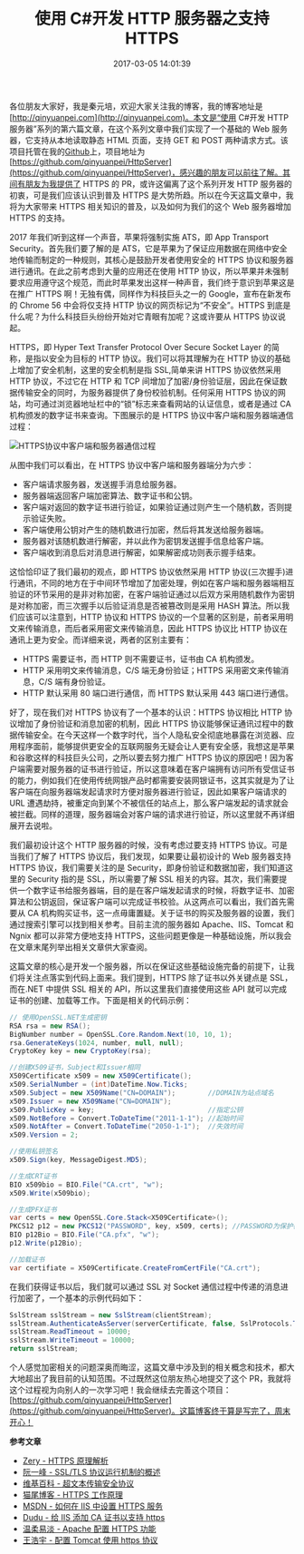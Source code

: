 ﻿---
abbrlink: 2734896333
categories:
- 编程语言
date: 2017-03-05 14:01:39
description: 本文介绍了作者在开发 HTTP 服务器系列中的第六篇文章，讨论了如何为Web服务器增加HTTPS支持。HTTPS是基于安全的HTTP协议，通过SSL加密和身份验证提供数据传输安全。讨论了苹果和Google推广HTTPS的原因，以及HTTPS协议的工作原理和区别。文章重点在于如何使用.NET中的SSL
  API创建和加载证书，并通过SSL对Socket通信消息进行加密。作者提到需要从CA机构购买证书，并给出了相关代码示例。文章列出了一些参考文章和配置HTTPS服务的指南。
slug: 2734896333
tags:
- HTTP
- 服务器
- C#
title: 使用 C#开发 HTTP 服务器之支持 HTTPS
---

各位朋友大家好，我是秦元培，欢迎大家关注我的博客，我的博客地址是[http://qinyuanpei.com](http://qinyuanpei.com)。本文是“使用 C#开发 HTTP 服务器”系列的第六篇文章，在这个系列文章中我们实现了一个基础的 Web 服务器，它支持从本地读取静态 HTML 页面，支持 GET 和 POST 两种请求方式。该项目托管在我的[Github](https://github.com/qinyuanpei)上，项目地址为[https://github.com/qinyuanpei/HttpServer](https://github.com/qinyuanpei/HttpServer)，感兴趣的朋友可以前往了解。其间有朋友为我提供了 HTTPS 的 PR，或许这偏离了这个系列开发 HTTP 服务器的初衷，可是我们应该认识到普及 HTTPS 是大势所趋。所以在今天这篇文章中，我将为大家带来 HTTPS 相关知识的普及，以及如何为我们的这个 Web 服务器增加 HTTPS 的支持。

<!--more-->

2017 年我们听到这样一个声音，苹果将强制实施 ATS，即 App Transport Security。首先我们要了解的是 ATS，它是苹果为了保证应用数据在网络中安全地传输而制定的一种规则，其核心是鼓励开发者使用安全的 HTTPS 协议和服务器进行通讯。在此之前考虑到大量的应用还在使用 HTTP 协议，所以苹果并未强制要求应用遵守这个规范，而此时苹果发出这样一种声音，我们终于意识到苹果这是在推广 HTTPS 啊！无独有偶，同样作为科技巨头之一的 Google，宣布在新发布的 Chrome 56 中会将仅支持 HTTP 协议的网页标记为“不安全”。HTTPS 到底是什么呢？为什么科技巨头纷纷开始对它青眼有加呢？这或许要从 HTTPS 协议说起。

HTTPS，即 Hyper Text Transfer Protocol Over Secure Socket Layer 的简称，是指以安全为目标的 HTTP 协议。我们可以将其理解为在 HTTP 协议的基础上增加了安全机制，这里的安全机制是指 SSL,简单来讲 HTTPS 协议依然采用 HTTP 协议，不过它在 HTTP 和 TCP 间增加了加密/身份验证层，因此在保证数据传输安全的同时，为服务器提供了身份校验机制。任何采用 HTTPS 协议的网站，均可通过浏览器地址栏中的“锁”标志来查看网站的认证信息，或者是通过 CA 机构颁发的数字证书来查询。下图展示的是 HTTPS 协议中客户端和服务器端通信过程：

![HTTPS协议中客户端和服务器通信过程](https://ww1.sinaimg.cn/large/4c36074fly1fzix85xqd1j20i00fkwg8.jpg)

从图中我们可以看出，在 HTTPS 协议中客户端和服务器端分为六步：

* 客户端请求服务器，发送握手消息给服务器。
* 服务器端返回客户端加密算法、数字证书和公钥。
* 客户端对返回的数字证书进行验证，如果验证通过则产生一个随机数，否则提示验证失败。
* 客户端使用公钥对产生的随机数进行加密，然后将其发送给服务器端。
* 服务器对该随机数进行解密，并以此作为密钥发送握手信息给客户端。
* 客户端收到消息后对消息进行解密，如果解密成功则表示握手结束。

这恰恰印证了我们最初的观点，即 HTTPS 协议依然采用 HTTP 协议(三次握手)进行通讯，不同的地方在于中间环节增加了加密处理，例如在客户端和服务器端相互验证的环节采用的是非对称加密，在客户端验证通过以后双方采用随机数作为密钥是对称加密，而三次握手以后验证消息是否被篡改则是采用 HASH 算法。所以我们应该可以注意到，HTTP 协议和 HTTPS 协议的一个显著的区别是，前者采用明文来传输消息，而后者采用密文来传输消息，因此 HTTPS 协议比 HTTP 协议在通讯上更为安全。而详细来说，两者的区别主要有：

* HTTPS 需要证书，而 HTTP 则不需要证书，证书由 CA 机构颁发。
* HTTP 采用明文来传输消息，C/S 端无身份验证；HTTPS 采用密文来传输消息，C/S 端有身份验证。
* HTTP 默认采用 80 端口进行通信，而 HTTPS 默认采用 443 端口进行通信。

好了，现在我们对 HTTPS 协议有了一个基本的认识：HTTPS 协议相比 HTTP 协议增加了身份验证和消息加密的机制，因此 HTTPS 协议能够保证通讯过程中的数据传输安全。在今天这样一个数字时代，当个人隐私安全彻底地暴露在浏览器、应用程序面前，能够提供更安全的互联网服务无疑会让人更有安全感，我想这是苹果和谷歌这样的科技巨头公司，之所以要去努力推广 HTTPS 协议的原因吧！因为客户端需要对服务器的证书进行验证，所以这意味着在客户端拥有访问所有受信证书的能力，例如我们在使用传统网银产品时都需要安装网银证书，这其实就是为了让客户端在向服务器端发起请求时方便对服务器进行验证，因此如果客户端请求的 URL 遭遇劫持，被重定向到某个不被信任的站点上，那么客户端发起的请求就会被拦截。同样的道理，服务器端会对客户端的请求进行验证，所以这里就不再详细展开去说啦。

我们最初设计这个 HTTP 服务器的时候，没有考虑过要支持 HTTPS 协议。可是当我们了解了 HTTPS 协议后，我们发现，如果要让最初设计的 Web 服务器支持 HTTPS 协议，我们需要关注的是 Security，即身份验证和数据加密，我们知道这里的 Security 指的是 SSL，所以需要了解 SSL 相关的内容。其次，我们需要提供一个数字证书给服务器端，目的是在客户端发起请求的时候，将数字证书、加密算法和公钥返回，保证客户端可以完成证书校验。从这两点可以看出，我们首先需要从 CA 机构购买证书，这一点毋庸置疑。关于证书的购买及服务器的设置，我们通过搜索引擎可以找到相关参考。目前主流的服务器如 Apache、IIS、Tomcat 和 Ngnix 都可以非常方便地支持 HTTPS，这些问题更像是一种基础设施，所以我会在文章末尾列举出相关文章供大家查阅。

这篇文章的核心是开发一个服务器，所以在保证这些基础设施完备的前提下，让我们将关注点落实到代码上面来。我们提到，HTTPS 除了证书以外关键点是 SSL，而在.NET 中提供 SSL 相关的 API，所以这里我们直接使用这些 API 就可以完成证书的创建、加载等工作。下面是相关的代码示例：

```csharp
// 使用OpenSSL.NET生成密钥
RSA rsa = new RSA();
BigNumber number = OpenSSL.Core.Random.Next(10, 10, 1);
rsa.GenerateKeys(1024, number, null, null);
CryptoKey key = new CryptoKey(rsa);

//创建X509证书，Subject和Issuer相同 
X509Certificate x509 = new X509Certificate();
x509.SerialNumber = (int)DateTime.Now.Ticks;
x509.Subject = new X509Name("CN=DOMAIN");        //DOMAIN为站点域名 
x509.Issuer = new X509Name("CN=DOMAIN");
x509.PublicKey = key;                            //指定公钥 
x509.NotBefore = Convert.ToDateTime("2011-1-1"); //起始时间 
x509.NotAfter = Convert.ToDateTime("2050-1-1");  //失效时间 
x509.Version = 2;

//使用私钥签名
x509.Sign(key, MessageDigest.MD5);

//生成CRT证书
BIO x509bio = BIO.File("CA.crt", "w");
x509.Write(x509bio);

//生成PFX证书
var certs = new OpenSSL.Core.Stack<X509Certificate>();
PKCS12 p12 = new PKCS12("PASSWORD", key, x509, certs); //PASSWORD为保护密钥 
BIO p12Bio = BIO.File("CA.pfx", "w");
p12.Write(p12Bio);

//加载证书
var certifiate = X509Certificate.CreateFromCertFile("CA.crt");
```
在我们获得证书以后，我们就可以通过 SSL 对 Socket 通信过程中传递的消息进行加密了，一个基本的示例代码如下：
```csharp
SslStream sslStream = new SslStream(clientStream);
sslStream.AuthenticateAsServer(serverCertificate, false, SslProtocols.Tls, true);
sslStream.ReadTimeout = 10000;
sslStream.WriteTimeout = 10000;
return sslStream;
```
个人感觉加密相关的问题深奥而晦涩，这篇文章中涉及到的相关概念和技术，都大大地超出了我目前的认知范围。不过既然这位朋友热心地提交了这个 PR，我就将这个过程视为向别人的一次学习吧！我会继续去完善这个项目：[https://github.com/qinyuanpei/HttpServer](https://github.com/qinyuanpei/HttpServer)。这篇博客终于算是写完了，周末开心！

**参考文章**
* [Zery - HTTPS 原理解析](http://www.cnblogs.com/zery/p/5164795.html)
* [阮一峰 - SSL/TLS 协议运行机制的概述](http://www.ruanyifeng.com/blog/2014/02/ssl_tls.html)
* [维基百科 - 超文本传输安全协议](https://zh.wikipedia.org/zh-hans/%E8%B6%85%E6%96%87%E6%9C%AC%E4%BC%A0%E8%BE%93%E5%AE%89%E5%85%A8%E5%8D%8F%E8%AE%AE)
* [猫尾博客 - HTTPS 工作原理](https://cattail.me/tech/2015/11/30/how-https-works.html)
* [MSDN - 如何在 IIS 中设置 HTTPS 服务](https://support.microsoft.com/zh-cn/help/324069/how-to-set-up-an-https-service-in-iis)
* [Dudu - 给 IIS 添加 CA 证书以支持 https](http://www.cnblogs.com/dudu/p/iis_https_ca.html)
* [温柔易淡 - Apache 配置 HTTPS 功能](http://www.cnblogs.com/liaojiafa/p/6028816.html)
* [王浩宇 - 配置 Tomcat 使用 https 协议](http://www.cnblogs.com/wanghaoyuhappy/p/5267702.html)
